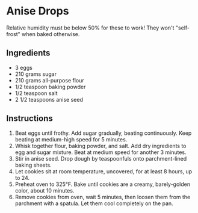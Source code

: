 # Anise Drops

Relative humidity must be below 50% for these to work! They won't "self-frost" when baked otherwise.

## Ingredients

- 3 eggs
- 210 grams sugar
- 210 grams all-purpose flour
- 1/2 teaspoon baking powder
- 1/2 teaspoon salt
- 2 1/2 teaspoons anise seed

## Instructions

1. Beat eggs until frothy. Add sugar gradually, beating continuously. Keep beating at medium-high speed for 5 minutes.
2. Whisk together flour, baking powder, and salt. Add dry ingredients to egg and sugar mixture. Beat at medium speed for another 3 minutes.
3. Stir in anise seed. Drop dough by teaspoonfuls onto parchment-lined baking sheets.
4. Let cookies sit at room temperature, uncovered, for at least 8 hours, up to 24. 
5. Preheat oven to 325°F. Bake until cookies are a creamy, barely-golden color, about 10 minutes.
6. Remove cookies from oven, wait 5 minutes, then loosen them from the parchment with a spatula. Let them cool completely on the pan.
